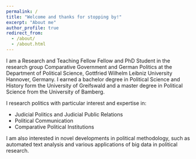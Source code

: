 ```yaml
---
permalink: /
title: "Welcome and thanks for stopping by!"
excerpt: "About me"
author_profile: true
redirect_from: 
  - /about/
  - /about.html
---
```


I am a Research and Teaching Fellow Fellow and PhD Student in the research group Comparative Government and German Politics at the Department of Political Science, Gottfried Wilhelm Leibniz University Hannover, Germany. I earned a bachelor degree in Political Science and History form the University of Greifswald and a master degree in Political Science from the University of Bamberg.

I research politics with particular interest and expertise in:
- Judicial Politics and Judicial Public Relations
- Political Communication
- Comparative Political Institutions


I am also interested in novel developments in political methodology, such as automated text analysis and various applications of big data in political research.

